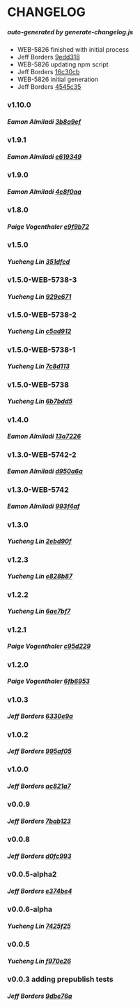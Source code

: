 # CHANGELOG
##### _auto-generated by generate-changelog.js_
  - WEB-5826 finished with initial  process
  - Jeff Borders [9edd318](https://github.com/VividSeats/vivid-design-patterns/commit/9edd318) 
  - WEB-5826 updating  npm script
  - Jeff Borders [16c30cb](https://github.com/VividSeats/vivid-design-patterns/commit/16c30cb) 
  - WEB-5826 initial  generation
  - Jeff Borders [4545c35](https://github.com/VividSeats/vivid-design-patterns/commit/4545c35) 
### v1.10.0
##### Eamon Almiladi [3b8a9ef](https://github.com/VividSeats/vivid-design-patterns/commit/3b8a9ef) 
### v1.9.1
##### Eamon Almiladi [e619349](https://github.com/VividSeats/vivid-design-patterns/commit/e619349) 
### v1.9.0
##### Eamon Almiladi [4c8f0aa](https://github.com/VividSeats/vivid-design-patterns/commit/4c8f0aa) 
### v1.8.0
##### Paige Vogenthaler [e9f9b72](https://github.com/VividSeats/vivid-design-patterns/commit/e9f9b72) 
### v1.5.0
##### Yucheng Lin [351dfcd](https://github.com/VividSeats/vivid-design-patterns/commit/351dfcd) 
### v1.5.0-WEB-5738-3
##### Yucheng Lin [929e671](https://github.com/VividSeats/vivid-design-patterns/commit/929e671) 
### v1.5.0-WEB-5738-2
##### Yucheng Lin [c5ad912](https://github.com/VividSeats/vivid-design-patterns/commit/c5ad912) 
### v1.5.0-WEB-5738-1
##### Yucheng Lin [7c8d113](https://github.com/VividSeats/vivid-design-patterns/commit/7c8d113) 
### v1.5.0-WEB-5738
##### Yucheng Lin [6b7bdd5](https://github.com/VividSeats/vivid-design-patterns/commit/6b7bdd5) 
### v1.4.0
##### Eamon Almiladi [13a7226](https://github.com/VividSeats/vivid-design-patterns/commit/13a7226) 
### v1.3.0-WEB-5742-2
##### Eamon Almiladi [d950a6a](https://github.com/VividSeats/vivid-design-patterns/commit/d950a6a) 
### v1.3.0-WEB-5742
##### Eamon Almiladi [993f4af](https://github.com/VividSeats/vivid-design-patterns/commit/993f4af) 
### v1.3.0
##### Yucheng Lin [2ebd90f](https://github.com/VividSeats/vivid-design-patterns/commit/2ebd90f) 
### v1.2.3
##### Yucheng Lin [e828b87](https://github.com/VividSeats/vivid-design-patterns/commit/e828b87) 
### v1.2.2
##### Yucheng Lin [6ae7bf7](https://github.com/VividSeats/vivid-design-patterns/commit/6ae7bf7) 
### v1.2.1
##### Paige Vogenthaler [c95d229](https://github.com/VividSeats/vivid-design-patterns/commit/c95d229) 
### v1.2.0
##### Paige Vogenthaler [6fb6953](https://github.com/VividSeats/vivid-design-patterns/commit/6fb6953) 
### v1.0.3
##### Jeff Borders [6330e9a](https://github.com/VividSeats/vivid-design-patterns/commit/6330e9a) 
### v1.0.2
##### Jeff Borders [995af05](https://github.com/VividSeats/vivid-design-patterns/commit/995af05) 
### v1.0.0
##### Jeff Borders [ac821a7](https://github.com/VividSeats/vivid-design-patterns/commit/ac821a7) 
### v0.0.9
##### Jeff Borders [7bab123](https://github.com/VividSeats/vivid-design-patterns/commit/7bab123) 
### v0.0.8
##### Jeff Borders [d0fc993](https://github.com/VividSeats/vivid-design-patterns/commit/d0fc993) 
### v0.0.5-alpha2
##### Jeff Borders [e374be4](https://github.com/VividSeats/vivid-design-patterns/commit/e374be4) 
### v0.0.6-alpha
##### Yucheng Lin [7425f25](https://github.com/VividSeats/vivid-design-patterns/commit/7425f25) 
### v0.0.5
##### Yucheng Lin [f970e26](https://github.com/VividSeats/vivid-design-patterns/commit/f970e26) 
### v0.0.3 adding prepublish tests
##### Jeff Borders [9dbe76a](https://github.com/VividSeats/vivid-design-patterns/commit/9dbe76a) 
